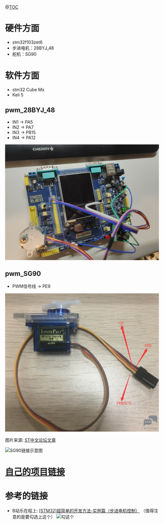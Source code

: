 @[TOC](正点原子战舰v3控制舵机、步进电机（不是同时控制）)

# 硬件方面
- stm32f103zet6
- 步进电机：28BYJ_48
- 舵机：SG90

# 软件方面
- stm32 Cube Mx
- Keli 5
##  pwm_28BYJ_48
- IN1 -> PA5
- IN2 -> PA7
- IN3 -> PB15
- IN4 -> PA12


![28BYJ-48链接示意图](/image/pwm_28BYJ_48.jpg "28BYJ-48链接示意图")
## pwm_SG90
- PWM信号线 -> PE9


![SG90线的解释](/image/SG90.png "SG90SG90线的解释")

图片来源: [ST中文论坛文章](https://shequ.stmicroelectronics.cn/thread-636354-1-1.html)

![SG90链接示意图](/image/pwm_SG90.jpg "SG90链接示意图")
# [自己的项目链接](https://github.com/xiaoyao0526-0526/stm32_PWM)
# 参考的链接
- B站乐在程上: [[STM32]超简单的开发方法-实例篇（步进电机控制）](https://www.bilibili.com/video/BV1oN411o7zj/?spm_id_from=333.337.search-card.all.click&vd_source=49dc982c99a453d8b92cdf9df498199d)
（值得注意的是要勾选上这个）
![勾这个](https://img-blog.csdnimg.cn/18c8fb26132146cbbb64c2b85b7e15af.png)
